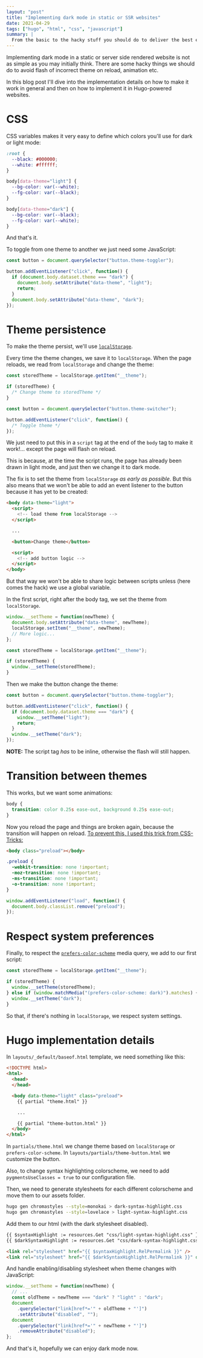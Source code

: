 ```yaml
---
layout: "post"
title: "Implementing dark mode in static or SSR websites"
date: 2021-04-29
tags: ["hugo", "html", "css", "javascript"]
summary: |
  From the basic to the hacky stuff you should do to deliver the best experience.
---
```


Implementing dark mode in a static or server side rendered website is not as
simple as you may initially think. There are some hacky things we should do to
avoid flash of incorrect theme on reload, animation etc.

In this blog post I'll dive into the implementation details on how to make it
work in general and then on how to implement it in Hugo-powered websites.

# CSS

CSS variables makes it very easy to define which colors you'll use for dark or
light mode:

```css
:root {
  --black: #000000;
  --white: #ffffff;
}

body[data-theme="light"] {
  --bg-color: var(--white);
  --fg-color: var(--black);
}

body[data-theme="dark"] {
  --bg-color: var(--black);
  --fg-color: var(--white);
}
```

And that's it.

To toggle from one theme to another we just need some JavaScript:

```js
const button = document.querySelector("button.theme-toggler");

button.addEventListener("click", function() {
  if (document.body.dataset.theme === "dark") {
    document.body.setAttribute("data-theme", "light");
    return;
  }
  document.body.setAttribute("data-theme", "dark");
});
```

# Theme persistence

To make the theme persist, we'll use
[`localStorage`](https://developer.mozilla.org/en-US/docs/Web/API/Window/localStorage).

Every time the theme changes, we save it to `localStorage`. When the page
reloads, we read from `localStorage` and change the theme:

```js
const storedTheme = localStorage.getItem("__theme");

if (storedTheme) {
  /* Change theme to storedTheme */
}

const button = document.querySelector("button.theme-switcher");

button.addEventListener("click", function() {
  /* Toggle theme */
});
```

We just need to put this in a `script` tag at the end of the `body` tag to make
it work!... except the page will flash on reload.

This is because, at the time the script runs, the page has already been drawn in
light mode, and just then we change it to dark mode.

The fix is to set the theme from `localStorage` _as early as possible_. But this
also means that we won't be able to add an event listener to the button because
it has yet to be created:

```html
<body data-theme="light">
  <script>
    <!-- load theme from localStorage -->
  </script>

  ...

  <button>Change theme</button>

  <script>
    <!-- add button logic -->
  </script>
</body>
```

But that way we won't be able to share logic between scripts unless (here comes
the hack) we use a global variable.

In the first script, right after the body tag, we set the theme from
`localStorage`.

```js
window.__setTheme = function(newTheme) {
  document.body.setAttribute("data-theme", newTheme);
  localStorage.setItem("__theme", newTheme);
  // More logic...
};

const storedTheme = localStorage.getItem("__theme");

if (storedTheme) {
  window.__setTheme(storedTheme);
}
```

Then we make the button change the theme:

```js
const button = document.querySelector("button.theme-toggler");

button.addEventListener("click", function() {
  if (document.body.dataset.theme === "dark") {
    window.__setTheme("light");
    return;
  }
  window.__setTheme("dark");
});
```

**NOTE:** The script tag _has_ to be inline, otherwise the flash will still
happen.

# Transition between themes

This works, but we want some animations:

```css
body {
  transition: color 0.25s ease-out, background 0.25s ease-out;
}
```

Now you reload the page and things are broken again, because the transition will
happen on reload.
[To prevent this, I used this trick from CSS-Tricks:](https://css-tricks.com/transitions-only-after-page-load/)

```html
<body class="preload"></body>
```

```css
.preload {
  -webkit-transition: none !important;
  -moz-transition: none !important;
  -ms-transition: none !important;
  -o-transition: none !important;
}
```

```js
window.addEventListener("load", function() {
  document.body.classList.remove("preload");
});
```

# Respect system preferences

Finally, to respect the
[`prefers-color-scheme`](https://developer.mozilla.org/en-US/docs/Web/CSS/@media/prefers-color-scheme)
media query, we add to our first script:

```js
const storedTheme = localStorage.getItem("__theme");

if (storedTheme) {
  window.__setTheme(storedTheme);
} else if (window.matchMedia("(prefers-color-scheme: dark)").matches) {
  window.__setTheme("dark");
}
```

So that, if there's nothing in `localStorage`, we respect system settings.

# Hugo implementation details

In `layouts/_default/baseof.html` template, we need something like this:

<!-- prettier-ignore -->
```html
<!DOCTYPE html>
<html>
  <head>
  </head>

  <body data-theme="light" class="preload">
    {{ partial "theme.html" }}

    ...

    {{ partial "theme-button.html" }}
  </body>
</html>
```

In `partials/theme.html` we change theme based on `localStorage` or
`prefers-color-scheme`. In `layouts/partials/theme-button.html` we customize the
button.

Also, to change syntax highlighting colorscheme, we need to add
`pygmentsUseClasses = true` to our configuration file.

Then, we need to generate stylesheets for each different colorscheme and move
them to our assets folder.

```sh
hugo gen chromastyles --style=monokai > dark-syntax-highlight.css
hugo gen chromastyles --style=lovelace > light-syntax-highlight.css
```

Add them to our html (with the dark stylesheet disabled).

<!-- prettier-ignore -->
```html
{{ $syntaxHighlight := resources.Get "css/light-syntax-highlight.css" }}
{{ $darkSyntaxHighlight := resources.Get "css/dark-syntax-highlight.css" }}

<link rel="stylesheet" href="{{ $syntaxHighlight.RelPermalink }}" />
<link rel="stylesheet" href="{{ $darkSyntaxHighlight.RelPermalink }}" disabled />
```

And handle enabling/disabling stylesheet when theme changes with JavaScript:

```js
window.__setTheme = function(newTheme) {
  // ...
  const oldTheme = newTheme === "dark" ? "light" : "dark";
  document
    .querySelector("link[href*='" + oldTheme + "']")
    .setAttribute("disabled", "");
  document
    .querySelector("link[href*='" + newTheme + "']")
    .removeAttribute("disabled");
};
```

And that's it, hopefully we can enjoy dark mode now.

